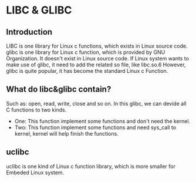 # LIBC & GLIBC

## Introduction
LIBC is one library for Linux c functions, which exists in Linux source code.
glibc is one library for Linux c function, which is provided by GNU Organization. It doesn't exist in Linux source code.
If Linux system wants to make use of glibc, it need to add the related so file, like libc.so.6
However, glibc is quite popular, it has become the standard Linux c Function.

## What do libc&glibc contain?
Such as: open, read, write, close and so on.
In this glibc, we can devide all C functions to two kinds. 
- One: This function implement some functions and don't need the kernel.
- Two: This function implement some functions and need sys_call to kernel, kernel will help finish the functions.

## uclibc
uclibc is one kind of Linux c function library, which is more smaller for Embeded Linux system.
